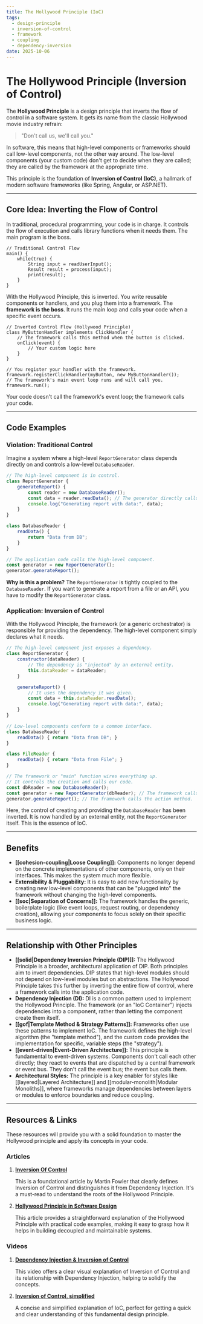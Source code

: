 ```yaml
--- 
title: The Hollywood Principle (IoC)
tags:
  - design-principle
  - inversion-of-control
  - framework
  - coupling
  - dependency-inversion
date: 2025-10-06
---
```

# The Hollywood Principle (Inversion of Control)

The **Hollywood Principle** is a design principle that inverts the flow of control in a software system. It gets its name from the classic Hollywood movie industry refrain:

> "Don't call us, we'll call you."

In software, this means that high-level components or frameworks should call low-level components, not the other way around. The low-level components (your custom code) don't get to decide when they are called; they are called by the framework at the appropriate time.

This principle is the foundation of **Inversion of Control (IoC)**, a hallmark of modern software frameworks (like Spring, Angular, or ASP.NET).

---

## Core Idea: Inverting the Flow of Control

In traditional, procedural programming, your code is in charge. It controls the flow of execution and calls library functions when it needs them. The main program is the boss.

```
// Traditional Control Flow
main() {
    while(true) {
        String input = readUserInput();
        Result result = process(input);
        print(result);
    }
}
```

With the Hollywood Principle, this is inverted. You write reusable components or handlers, and you plug them into a framework. The **framework is the boss**. It runs the main loop and calls your code when a specific event occurs.

```
// Inverted Control Flow (Hollywood Principle)
class MyButtonHandler implements ClickHandler {
    // The framework calls this method when the button is clicked.
    onClick(event) {
        // Your custom logic here
    }
}

// You register your handler with the framework.
framework.registerClickHandler(myButton, new MyButtonHandler());
// The framework's main event loop runs and will call you.
framework.run();
```

Your code doesn't call the framework's event loop; the framework calls your code.

---

## Code Examples

### Violation: Traditional Control

Imagine a system where a high-level `ReportGenerator` class depends directly on and controls a low-level `DatabaseReader`.

```javascript
// The high-level component is in control.
class ReportGenerator {
    generateReport() {
        const reader = new DatabaseReader();
        const data = reader.readData(); // The generator directly calls the reader.
        console.log("Generating report with data:", data);
    }
}

class DatabaseReader {
    readData() {
        return "Data from DB";
    }
}

// The application code calls the high-level component.
const generator = new ReportGenerator();
generator.generateReport();
```

**Why is this a problem?** The `ReportGenerator` is tightly coupled to the `DatabaseReader`. If you want to generate a report from a file or an API, you have to modify the `ReportGenerator` class.

### Application: Inversion of Control

With the Hollywood Principle, the framework (or a generic orchestrator) is responsible for providing the dependency. The high-level component simply declares what it needs.

```javascript
// The high-level component just exposes a dependency.
class ReportGenerator {
    constructor(dataReader) {
        // The dependency is "injected" by an external entity.
        this.dataReader = dataReader;
    }

    generateReport() {
        // It uses the dependency it was given.
        const data = this.dataReader.readData();
        console.log("Generating report with data:", data);
    }
}

// Low-level components conform to a common interface.
class DatabaseReader {
    readData() { return "Data from DB"; }
}

class FileReader {
    readData() { return "Data from File"; }
}

// The framework or "main" function wires everything up.
// It controls the creation and calls our code.
const dbReader = new DatabaseReader();
const generator = new ReportGenerator(dbReader); // The framework calls the constructor.
generator.generateReport(); // The framework calls the action method.
```
Here, the control of creating and providing the `DatabaseReader` has been inverted. It is now handled by an external entity, not the `ReportGenerator` itself. This is the essence of IoC.

---

## Benefits

-   **[[cohesion-coupling|Loose Coupling]]:** Components no longer depend on the concrete implementations of other components, only on their interfaces. This makes the system much more flexible.
-   **Extensibility & Pluggability:** It is easy to add new functionality by creating new low-level components that can be "plugged into" the framework without changing the high-level components.
-   **[[soc|Separation of Concerns]]:** The framework handles the generic, boilerplate logic (like event loops, request routing, or dependency creation), allowing your components to focus solely on their specific business logic.

---

## Relationship with Other Principles

-   **[[solid|Dependency Inversion Principle (DIP)]]:** The Hollywood Principle is a broader, architectural application of DIP. Both principles aim to invert dependencies. DIP states that high-level modules should not depend on low-level modules but on abstractions. The Hollywood Principle takes this further by inverting the entire flow of control, where a framework calls into the application code.
-   **Dependency Injection (DI):** DI is a common pattern used to implement the Hollywood Principle. The framework (or an "IoC Container") injects dependencies into a component, rather than letting the component create them itself.
-   **[[gof|Template Method & Strategy Patterns]]:** Frameworks often use these patterns to implement IoC. The framework defines the high-level algorithm (the "template method"), and the custom code provides the implementation for specific, variable steps (the "strategy").
-   **[[event-driven|Event-Driven Architecture]]:** This principle is fundamental to event-driven systems. Components don't call each other directly; they react to events that are dispatched by a central framework or event bus. They don't call the event bus; the event bus calls them.
-   **Architectural Styles:** The principle is a key enabler for styles like [[layered|Layered Architecture]] and [[modular-monolith|Modular Monoliths]], where frameworks manage dependencies between layers or modules to enforce boundaries and reduce coupling.

---

## Resources & Links

These resources will provide you with a solid foundation to master the Hollywood principle and apply its concepts in your code.

### Articles

1.  **[Inversion Of Control](https://martinfowler.com/bliki/InversionOfControl.html)**

    This is a foundational article by Martin Fowler that clearly defines Inversion of Control and distinguishes it from Dependency Injection. It's a must-read to understand the roots of the Hollywood Principle.

2.  **[Hollywood Principle in Software Design](https://medium.com/@sandy619g/hollywood-principle-in-software-engineering-5d68f679b524)**

    This article provides a straightforward explanation of the Hollywood Principle with practical code examples, making it easy to grasp how it helps in building decoupled and maintainable systems.

### Videos

1.  **[Dependency Injection & Inversion of Control](https://www.youtube.com/watch?v=EPv9-cHEmQw)**

    This video offers a clear visual explanation of Inversion of Control and its relationship with Dependency Injection, helping to solidify the concepts.

2.  **[Inversion of Control, simplified](https.www.youtube.com/watch?v=5r8Byu2KRuU)**

    A concise and simplified explanation of IoC, perfect for getting a quick and clear understanding of this fundamental design principle.
